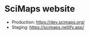# SciMaps website

* Production: <https://dev.scimaps.org/>
* Staging: <https://scimaps.netlify.app/>
 
